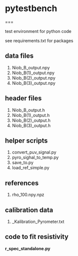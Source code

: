 # pytestbench
===

test environment for python code

see requirements.txt for packages

## data files
1. Niob_B_output.npy
1. Niob_B(1)_output.npy
1. Niob_B(2)_output.npy
1. Niob_B(3)_output.npy

## header files
1. Niob_B_output.h
1. Niob_B(1)_output.h
1. Niob_B(2)_output.h
1. Niob_B(3)_output.h

## helper scripts
1. convert_puv_signal.py
1. pyro_sighal_to_temp.py
1. save_to.py
1. load_ref_simple.py

## references
1. rho_100.npy.npz

## calibration data
1. _Kalibration_Pyrometer.txt


## code to fit resistivity
**r_spec_standalone.py**
